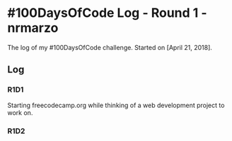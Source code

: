 # #100DaysOfCode Log - Round 1 - nrmarzo

The log of my #100DaysOfCode challenge. Started on [April 21, 2018].

## Log

### R1D1 
Starting freecodecamp.org while thinking of a web development project to work on. 

### R1D2
